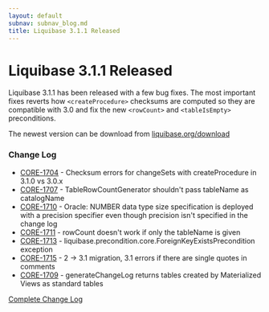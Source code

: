 ```yaml
---
layout: default
subnav: subnav_blog.md
title: Liquibase 3.1.1 Released
---
```

# Liquibase 3.1.1 Released

Liquibase 3.1.1 has been released with a few bug fixes.
The most important fixes reverts how `<createProcedure>` checksums are computed so they are compatible with 3.0 and fix the new `<rowCount>` and `<tableIsEmpty>` preconditions.

The newest version can be download from <a href="http://liquibase.org/download">liquibase.org/download</a>

### Change Log

- <a href="https://liquibase.jira.com/browse/CORE-1704">CORE-1704</a> - Checksum errors for changeSets with createProcedure in 3.1.0 vs 3.0.x
- <a href="https://liquibase.jira.com/browse/CORE-1707">CORE-1707</a> - TableRowCountGenerator shouldn't pass tableName as catalogName
- <a href="https://liquibase.jira.com/browse/CORE-1710">CORE-1710</a> - Oracle: NUMBER data type size specification is deployed with a precision specifier even though precision isn't specified in the change log
- <a href="https://liquibase.jira.com/browse/CORE-1711">CORE-1711</a> - rowCount doesn't work if only the tableName is given
- <a href="https://liquibase.jira.com/browse/CORE-1713">CORE-1713</a> - liquibase.precondition.core.ForeignKeyExistsPrecondition exception
- <a href="https://liquibase.jira.com/browse/CORE-1715">CORE-1715</a> - 2 -> 3.1 migration, 3.1 errors if there are single quotes in comments
- <a href="https://liquibase.jira.com/browse/CORE-1709">CORE-1709</a> - generateChangeLog returns tables created by Materialized Views as standard tables

<a href="https://liquibase.jira.com/secure/ReleaseNote.jspa?projectId=10020&amp;version=11460">Complete Change Log</a>



